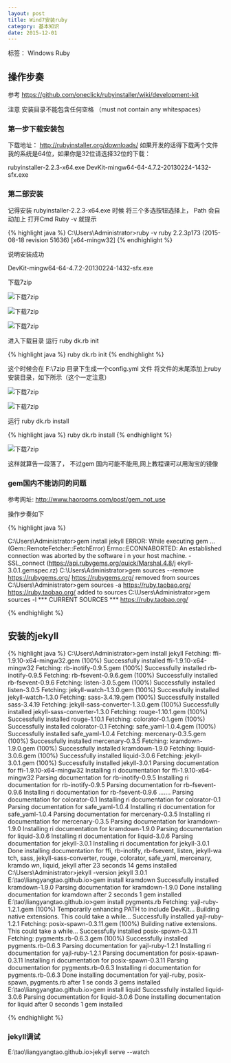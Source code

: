 ```yaml
---
layout: post
title: Wind7安装ruby
category: 基本知识
date: 2015-12-01
---
```


标签： Windows Ruby

<!-- more -->

##  操作步奏
参考
https://github.com/oneclick/rubyinstaller/wiki/development-kit

注意 安装目录不能包含任何空格 （must not contain any whitespaces）

### 第一步下载安装包
 下载地址：
 http://rubyinstaller.org/downloads/
 如果开发的话得下载两个文件
 我的系统是64位，如果你是32位请选择32位的下载：

 rubyinstaller-2.2.3-x64.exe
 DevKit-mingw64-64-4.7.2-20130224-1432-sfx.exe

### 第二部安装

记得安装 rubyinstaller-2.2.3-x64.exe 时候
 将三个多选按钮选择上，   Path 会自动加上
 打开Cmd   Ruby -v 就提示
>
{% highlight  java %}
 C:\Users\Administrator>ruby -v
 ruby 2.2.3p173 (2015-08-18 revision 51636) [x64-mingw32]
{% endhighlight %}

 说明安装成功

  DevKit-mingw64-64-4.7.2-20130224-1432-sfx.exe

  下载7zip

  ![下载7zip](/res/img/blogimg/20151201/20151201164717.png)

  ![下载7zip](/res/img/blogimg/20151201/20151201164742.png)

  ![下载7zip](/res/img/blogimg/20151201/20151201164805.png)

  进入下载目录 运行  ruby dk.rb init
>
{% highlight  java %}
 ruby dk.rb init
 {% endhighlight  %}


这个时候会在  F:\7zip 目录下生成一个config.yml 文件
将文件的末尾添加上ruby 安装目录，如下所示（这个一定注意）

 ![下载7zip](/res/img/blogimg/20151201/20151201172830.png)

  ![下载7zip](/res/img/blogimg/20151201/20151201164936.png)

  运行  ruby dk.rb install
>
{% highlight  java %}
ruby dk.rb install
{% endhighlight %}

  ![下载7zip](/res/img/blogimg/20151201/20151201172816.png)

  这样就算告一段落了， 不过gem 国内可能不能用,网上教程课可以用淘宝的镜像

### gem国内不能访问的问题


  参考网址:
http://www.haorooms.com/post/gem_not_use



操作步奏如下


>
{% highlight  java %}

C:\Users\Administrator>gem install jekyll
ERROR:  While executing gem ... (Gem::RemoteFetcher::FetchError)
    Errno::ECONNABORTED: An established connection was aborted by the software i
n your host machine. - SSL_connect (https://api.rubygems.org/quick/Marshal.4.8/j
ekyll-3.0.1.gemspec.rz)
C:\Users\Administrator>gem sources --remove https://rubygems.org/
https://rubygems.org/ removed from sources
C:\Users\Administrator>gem sources -a https://ruby.taobao.org/
https://ruby.taobao.org/ added to sources
C:\Users\Administrator>gem sources -l
*** CURRENT SOURCES ***
https://ruby.taobao.org/

{% endhighlight %}


## 安装的jekyll

>
{% highlight  java %}
C:\Users\Administrator>gem install jekyll
Fetching: ffi-1.9.10-x64-mingw32.gem (100%)
Successfully installed ffi-1.9.10-x64-mingw32
Fetching: rb-inotify-0.9.5.gem (100%)
Successfully installed rb-inotify-0.9.5
Fetching: rb-fsevent-0.9.6.gem (100%)
Successfully installed rb-fsevent-0.9.6
Fetching: listen-3.0.5.gem (100%)
Successfully installed listen-3.0.5
Fetching: jekyll-watch-1.3.0.gem (100%)
Successfully installed jekyll-watch-1.3.0
Fetching: sass-3.4.19.gem (100%)
Successfully installed sass-3.4.19
Fetching: jekyll-sass-converter-1.3.0.gem (100%)
Successfully installed jekyll-sass-converter-1.3.0
Fetching: rouge-1.10.1.gem (100%)
Successfully installed rouge-1.10.1
Fetching: colorator-0.1.gem (100%)
Successfully installed colorator-0.1
Fetching: safe_yaml-1.0.4.gem (100%)
Successfully installed safe_yaml-1.0.4
Fetching: mercenary-0.3.5.gem (100%)
Successfully installed mercenary-0.3.5
Fetching: kramdown-1.9.0.gem (100%)
Successfully installed kramdown-1.9.0
Fetching: liquid-3.0.6.gem (100%)
Successfully installed liquid-3.0.6
Fetching: jekyll-3.0.1.gem (100%)
Successfully installed jekyll-3.0.1
Parsing documentation for ffi-1.9.10-x64-mingw32
Installing ri documentation for ffi-1.9.10-x64-mingw32
Parsing documentation for rb-inotify-0.9.5
Installing ri documentation for rb-inotify-0.9.5
Parsing documentation for rb-fsevent-0.9.6
Installing ri documentation for rb-fsevent-0.9.6
.......
Parsing documentation for colorator-0.1
Installing ri documentation for colorator-0.1
Parsing documentation for safe_yaml-1.0.4
Installing ri documentation for safe_yaml-1.0.4
Parsing documentation for mercenary-0.3.5
Installing ri documentation for mercenary-0.3.5
Parsing documentation for kramdown-1.9.0
Installing ri documentation for kramdown-1.9.0
Parsing documentation for liquid-3.0.6
Installing ri documentation for liquid-3.0.6
Parsing documentation for jekyll-3.0.1
Installing ri documentation for jekyll-3.0.1
Done installing documentation for ffi, rb-inotify, rb-fsevent, listen, jekyll-wa
tch, sass, jekyll-sass-converter, rouge, colorator, safe_yaml, mercenary, kramdo
wn, liquid, jekyll after 23 seconds
14 gems installed
C:\Users\Administrator>jekyll -version
jekyll 3.0.1
E:\tao\liangyangtao.github.io>gem install kramdown
Successfully installed kramdown-1.9.0
Parsing documentation for kramdown-1.9.0
Done installing documentation for kramdown after 2 seconds
1 gem installed
E:\tao\liangyangtao.github.io>gem install pygments.rb
Fetching: yajl-ruby-1.2.1.gem (100%)
Temporarily enhancing PATH to include DevKit...
Building native extensions.  This could take a while...
Successfully installed yajl-ruby-1.2.1
Fetching: posix-spawn-0.3.11.gem (100%)
Building native extensions.  This could take a while...
Successfully installed posix-spawn-0.3.11
Fetching: pygments.rb-0.6.3.gem (100%)
Successfully installed pygments.rb-0.6.3
Parsing documentation for yajl-ruby-1.2.1
Installing ri documentation for yajl-ruby-1.2.1
Parsing documentation for posix-spawn-0.3.11
Installing ri documentation for posix-spawn-0.3.11
Parsing documentation for pygments.rb-0.6.3
Installing ri documentation for pygments.rb-0.6.3
Done installing documentation for yajl-ruby, posix-spawn, pygments.rb after 1 se
conds
3 gems installed
E:\tao\liangyangtao.github.io>gem install liquid
Successfully installed liquid-3.0.6
Parsing documentation for liquid-3.0.6
Done installing documentation for liquid after 0 seconds
1 gem installed

{%  endhighlight %}



### jekyll调试

E:\tao\liangyangtao.github.io>jekyll serve --watch
















